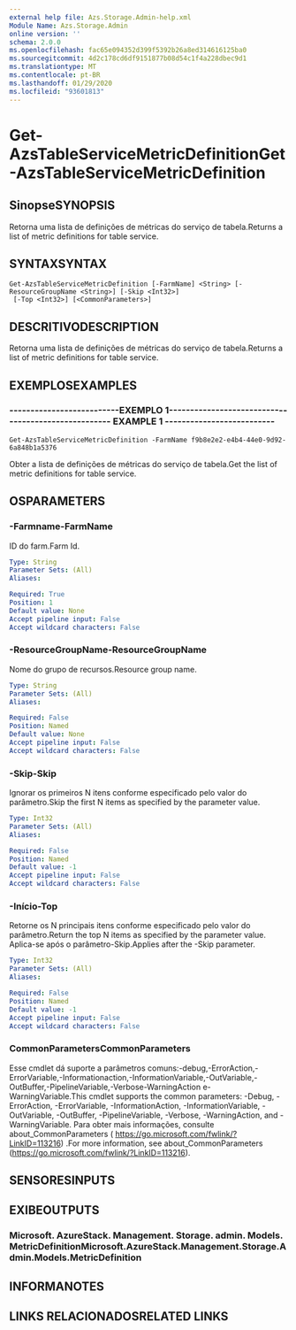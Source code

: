 ```yaml
---
external help file: Azs.Storage.Admin-help.xml
Module Name: Azs.Storage.Admin
online version: ''
schema: 2.0.0
ms.openlocfilehash: fac65e094352d399f5392b26a8ed314616125ba0
ms.sourcegitcommit: 4d2c178cd6df9151877b08d54c1f4a228dbec9d1
ms.translationtype: MT
ms.contentlocale: pt-BR
ms.lasthandoff: 01/29/2020
ms.locfileid: "93601813"
---
```

# <span data-ttu-id="3d63b-101">Get-AzsTableServiceMetricDefinition</span><span class="sxs-lookup"><span data-stu-id="3d63b-101">Get-AzsTableServiceMetricDefinition</span></span>

## <span data-ttu-id="3d63b-102">Sinopse</span><span class="sxs-lookup"><span data-stu-id="3d63b-102">SYNOPSIS</span></span>
<span data-ttu-id="3d63b-103">Retorna uma lista de definições de métricas do serviço de tabela.</span><span class="sxs-lookup"><span data-stu-id="3d63b-103">Returns a list of metric definitions for table service.</span></span>

## <span data-ttu-id="3d63b-104">SYNTAX</span><span class="sxs-lookup"><span data-stu-id="3d63b-104">SYNTAX</span></span>

```
Get-AzsTableServiceMetricDefinition [-FarmName] <String> [-ResourceGroupName <String>] [-Skip <Int32>]
 [-Top <Int32>] [<CommonParameters>]
```

## <span data-ttu-id="3d63b-105">DESCRITIVO</span><span class="sxs-lookup"><span data-stu-id="3d63b-105">DESCRIPTION</span></span>
<span data-ttu-id="3d63b-106">Retorna uma lista de definições de métricas do serviço de tabela.</span><span class="sxs-lookup"><span data-stu-id="3d63b-106">Returns a list of metric definitions for table service.</span></span>

## <span data-ttu-id="3d63b-107">EXEMPLOS</span><span class="sxs-lookup"><span data-stu-id="3d63b-107">EXAMPLES</span></span>

### <span data-ttu-id="3d63b-108">--------------------------EXEMPLO 1--------------------------</span><span class="sxs-lookup"><span data-stu-id="3d63b-108">-------------------------- EXAMPLE 1 --------------------------</span></span>
```
Get-AzsTableServiceMetricDefinition -FarmName f9b8e2e2-e4b4-44e0-9d92-6a848b1a5376
```

<span data-ttu-id="3d63b-109">Obter a lista de definições de métricas do serviço de tabela.</span><span class="sxs-lookup"><span data-stu-id="3d63b-109">Get the list of metric definitions for table service.</span></span>

## <span data-ttu-id="3d63b-110">OS</span><span class="sxs-lookup"><span data-stu-id="3d63b-110">PARAMETERS</span></span>

### <span data-ttu-id="3d63b-111">-Farmname</span><span class="sxs-lookup"><span data-stu-id="3d63b-111">-FarmName</span></span>
<span data-ttu-id="3d63b-112">ID do farm.</span><span class="sxs-lookup"><span data-stu-id="3d63b-112">Farm Id.</span></span>

```yaml
Type: String
Parameter Sets: (All)
Aliases: 

Required: True
Position: 1
Default value: None
Accept pipeline input: False
Accept wildcard characters: False
```

### <span data-ttu-id="3d63b-113">-ResourceGroupName</span><span class="sxs-lookup"><span data-stu-id="3d63b-113">-ResourceGroupName</span></span>
<span data-ttu-id="3d63b-114">Nome do grupo de recursos.</span><span class="sxs-lookup"><span data-stu-id="3d63b-114">Resource group name.</span></span>

```yaml
Type: String
Parameter Sets: (All)
Aliases: 

Required: False
Position: Named
Default value: None
Accept pipeline input: False
Accept wildcard characters: False
```

### <span data-ttu-id="3d63b-115">-Skip</span><span class="sxs-lookup"><span data-stu-id="3d63b-115">-Skip</span></span>
<span data-ttu-id="3d63b-116">Ignorar os primeiros N itens conforme especificado pelo valor do parâmetro.</span><span class="sxs-lookup"><span data-stu-id="3d63b-116">Skip the first N items as specified by the parameter value.</span></span>

```yaml
Type: Int32
Parameter Sets: (All)
Aliases: 

Required: False
Position: Named
Default value: -1
Accept pipeline input: False
Accept wildcard characters: False
```

### <span data-ttu-id="3d63b-117">-Início</span><span class="sxs-lookup"><span data-stu-id="3d63b-117">-Top</span></span>
<span data-ttu-id="3d63b-118">Retorne os N principais itens conforme especificado pelo valor do parâmetro.</span><span class="sxs-lookup"><span data-stu-id="3d63b-118">Return the top N items as specified by the parameter value.</span></span>
<span data-ttu-id="3d63b-119">Aplica-se após o parâmetro-Skip.</span><span class="sxs-lookup"><span data-stu-id="3d63b-119">Applies after the -Skip parameter.</span></span>

```yaml
Type: Int32
Parameter Sets: (All)
Aliases: 

Required: False
Position: Named
Default value: -1
Accept pipeline input: False
Accept wildcard characters: False
```

### <span data-ttu-id="3d63b-120">CommonParameters</span><span class="sxs-lookup"><span data-stu-id="3d63b-120">CommonParameters</span></span>
<span data-ttu-id="3d63b-121">Esse cmdlet dá suporte a parâmetros comuns:-debug,-ErrorAction,-ErrorVariable,-Informationaction,-InformationVariable,-OutVariable,-OutBuffer,-PipelineVariable,-Verbose-WarningAction e-WarningVariable.</span><span class="sxs-lookup"><span data-stu-id="3d63b-121">This cmdlet supports the common parameters: -Debug, -ErrorAction, -ErrorVariable, -InformationAction, -InformationVariable, -OutVariable, -OutBuffer, -PipelineVariable, -Verbose, -WarningAction, and -WarningVariable.</span></span> <span data-ttu-id="3d63b-122">Para obter mais informações, consulte about_CommonParameters ( https://go.microsoft.com/fwlink/?LinkID=113216) .</span><span class="sxs-lookup"><span data-stu-id="3d63b-122">For more information, see about_CommonParameters (https://go.microsoft.com/fwlink/?LinkID=113216).</span></span>

## <span data-ttu-id="3d63b-123">SENSORES</span><span class="sxs-lookup"><span data-stu-id="3d63b-123">INPUTS</span></span>

## <span data-ttu-id="3d63b-124">EXIBE</span><span class="sxs-lookup"><span data-stu-id="3d63b-124">OUTPUTS</span></span>

### <span data-ttu-id="3d63b-125">Microsoft. AzureStack. Management. Storage. admin. Models. MetricDefinition</span><span class="sxs-lookup"><span data-stu-id="3d63b-125">Microsoft.AzureStack.Management.Storage.Admin.Models.MetricDefinition</span></span>

## <span data-ttu-id="3d63b-126">INFORMA</span><span class="sxs-lookup"><span data-stu-id="3d63b-126">NOTES</span></span>

## <span data-ttu-id="3d63b-127">LINKS RELACIONADOS</span><span class="sxs-lookup"><span data-stu-id="3d63b-127">RELATED LINKS</span></span>

